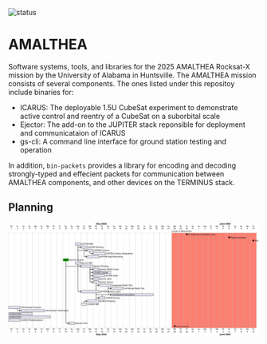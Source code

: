 ![status](https://github.com/Terminus-Suborbital-Research-Program/AMALTHEA/actions/workflows/rust.yml/badge.svg)
# AMALTHEA
Software systems, tools, and libraries for the 2025 AMALTHEA Rocksat-X mission by the University of Alabama in Huntsville. The AMALTHEA mission consists of several components. The ones listed under this repositoy include binaries for:

- ICARUS:   The deployable 1.5U CubeSat experiment to demonstrate active control and reentry of a CubeSat on a suborbital scale
- Ejector:  The add-on to the JUPITER stack reponsible for deployment and communicataion of ICARUS
- gs-cli:   A command line interface for ground station testing and operation

In addition, `bin-packets` provides a library for encoding and decoding strongly-typed and effecient packets for communication between AMALTHEA components, and other devices on the TERMINUS stack.

## Planning

<!--
@startgantt plan

printscale daily zoom 2

2025-5-28 to 2025-6-10 are named [Lucas in Wisconsin]
2025-5-28 to 2025-6-10 are colored in salmon

Project starts 2025-5-1

[Full Mission Simulation Due] happens 2025-5-30
[Flight Assembly] happens 2025-6-6
[VVC] happens 2025-6-10

[JUPITER RBF] requires 1 days and starts 2025-5-12
[JUPITER Phasing] requires 1 days
[JUPITER Camera] requires 1 days
[JUPITER Camera Integration] requires 2 days
[JUPITER Data Recording] requires 2 days

[Ejection Signal] requires 1 day and starts 2025-5-10 and is colored in green
[Ejector RBF] requires 1 days and starts 2025-5-12
[Ejector Phasing] requires 2 days
[Ejector ESP32-Cams] requires 1 day
[GUARD Geiger] requires 3 days
[GUARD Solar] requires 2 days
[Ejector LEDs] requires 1 day
[Ejector Servos] requires 1 day


[Integrated Radio Test] requires 2 days
[Full-Range Radio Test] requires 2 days

[JUPITER Battery Latch] requires 3 days
[Full Mission Simulation] requires 1 week

[ICARUS Servos] requires 1 days
[ICARUS Phasing] requires 2 days
[ICARUS RBF] requires 1 days and starts 2025-5-13


[InfraTracker Pictures] requires 2 days
[InfraTracker Verification] requires 4 days

[ICARUS IMU] requires 4 days
[ICARUS INA] requires 1 week
[ICARUS Photoresistors] requires 2 days


[JUPITER Phasing] starts at [JUPITER RBF]'s end
[JUPITER Battery Latch] starts at [JUPITER RBF]'s end
[JUPITER Camera] starts at [JUPITER Phasing]'s end
[JUPITER Camera] starts at [JUPITER RBF]'s end
[JUPITER Camera Integration] starts at [JUPITER Camera]'s end
[JUPITER Data Recording] starts at [JUPITER Phasing]'s end



[Ejection Test] starts at [Ejection Signal]'s end and requires 1 day

[Ejector Phasing] starts at [Ejector RBF]'s end
[Ejector Phasing] starts at [Ejection Signal]'s end
[Ejector Servos] starts at [Ejector Phasing]'s end
[Ejector LEDs] starts at [Ejector Phasing]'s end
[Ejector ESP32-Cams] starts at [Ejector Phasing]'s end

[GUARD Geiger] starts at [Ejector Phasing]'s end
[GUARD Solar] starts at [Ejector Phasing]'s end

[ICARUS Phasing] starts at [ICARUS RBF]'s end
[ICARUS Servos] starts at [ICARUS Phasing]'s end
[Integrated Radio Test] starts at [ICARUS Phasing]'s end

[Full Mission Simulation] starts at [Integrated Radio Test]'s end
[Full Mission Simulation] starts at [Ejector Servos]'s end
[Full Mission Simulation] starts at [ICARUS Servos]'s end
[Full Mission Simulation] starts at [JUPITER Battery Latch]'s end
[InfraTracker Verification] starts at [InfraTracker Pictures]'s end

[Full-Range Radio Test] starts at [Integrated Radio Test]'s end

[Lucas Leaves] happens at 2025-5-28

@endgantt
-->
![](plan.svg)